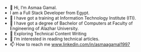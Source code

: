- 👋 Hi, I’m Asmaa Gamal.
- I am a Full Stack Developer from Egypt.
- 🔭 I have got a training at Information Technology Institute (ITI).
- 🔭 I have got a degree of Bachelor of Computers at Faculty of Engineering of Alazhar University.
- 🌱 Exploring Technical Content Writing
- 👀 I’m interested in  reading technical articles.
- 📫 How to reach me www.linkedin.com/in/asmaagamal1997
<!---
AsmaaGamal1997/AsmaaGamal1997 is a ✨ special ✨ repository because its `README.md` (this file) appears on your GitHub profile.
You can click the Preview link to take a look at your changes.
--->
